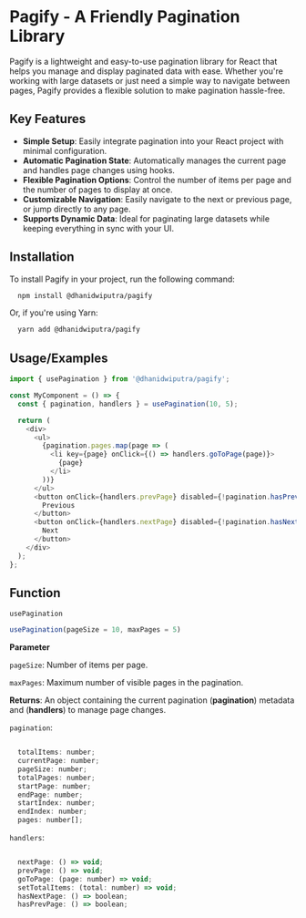 
# Pagify - A Friendly Pagination Library

Pagify is a lightweight and easy-to-use pagination library for React that helps you manage and display paginated data with ease. Whether you're working with large datasets or just need a simple way to navigate between pages, Pagify provides a flexible solution to make pagination hassle-free.





## Key Features

- **Simple Setup**: Easily integrate pagination into your React project with minimal configuration.
- **Automatic Pagination State**: Automatically manages the current page and handles page changes using hooks.
- **Flexible Pagination Options**: Control the number of items per page and the number of pages to display at once.
- **Customizable Navigation**: Easily navigate to the next or previous page, or jump directly to any page.
- **Supports Dynamic Data**: Ideal for paginating large datasets while keeping everything in sync with your UI.


## Installation

To install Pagify in your project, run the following command:

```bash
  npm install @dhanidwiputra/pagify
```

Or, if you're using Yarn:

```bash
  yarn add @dhanidwiputra/pagify
```
    
## Usage/Examples

```javascript
import { usePagination } from '@dhanidwiputra/pagify';

const MyComponent = () => {
  const { pagination, handlers } = usePagination(10, 5);

  return (
    <div>
      <ul>
        {pagination.pages.map(page => (
          <li key={page} onClick={() => handlers.goToPage(page)}>
            {page}
          </li>
        ))}
      </ul>
      <button onClick={handlers.prevPage} disabled={!pagination.hasPrevPage()}>
        Previous
      </button>
      <button onClick={handlers.nextPage} disabled={!pagination.hasNextPage()}>
        Next
      </button>
    </div>
  );
};

```


## Function

`usePagination`

```javascript
usePagination(pageSize = 10, maxPages = 5)
```

**Parameter**

`pageSize`: Number of items per page.

`maxPages`: Maximum number of visible pages in the pagination.

**Returns**: An object containing the current pagination (**pagination**) metadata and (**handlers**) to manage page changes.

`pagination`:

```javascript

  totalItems: number;
  currentPage: number;
  pageSize: number;
  totalPages: number;
  startPage: number;
  endPage: number;
  startIndex: number;
  endIndex: number;
  pages: number[];

```

`handlers`:

```javascript

  nextPage: () => void;
  prevPage: () => void;
  goToPage: (page: number) => void;
  setTotalItems: (total: number) => void;
  hasNextPage: () => boolean;
  hasPrevPage: () => boolean;

```

